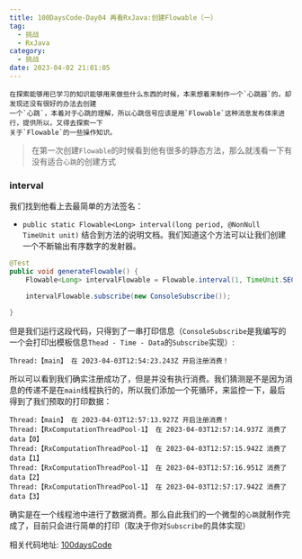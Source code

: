 ```yaml
---
title: 100DaysCode-Day04 再看RxJava:创建Flowable（一）
tag:
  - 挑战
  - RxJava
category:
  - 挑战
date: 2023-04-02 21:01:05
---
```


    在探索能够用已学习的知识能够用来做些什么东西的时候，本来想着来制作一个`心跳器`的，却发现还没有很好的办法去创建
    一个`心跳`，本着对于心跳的理解，所以心跳信号应该是用`Flowable`这种消息发布体来进行，提供所以，又得去探索一下
    关于`Flowable`的一些操作知识。

> 在第一次创建`Flowable`的时候看到他有很多的静态方法，那么就浅看一下有没有适合`心跳`的创建方式

### interval

我们找到他看上去最简单的方法签名：

- `public static Flowable<Long> interval(long period, @NonNull TimeUnit unit)`
  结合到方法的说明文档。我们知道这个方法可以让我们创建一个不断输出有序数字的发射器。

```java
@Test
public void generateFlowable() {
    Flowable<Long> intervalFlowable = Flowable.interval(1, TimeUnit.SECONDS);

    intervalFlowable.subscribe(new ConsoleSubscribe());

}
```

但是我们运行这段代码，只得到了一串打印信息（`ConsoleSubscribe`是我编写的一个会打印出模板信息`Thead - Time - Data`的`Subscribe`实现）:

```console
Thread:【main】 在 2023-04-03T12:54:23.243Z 开启注册消费！
```

所以可以看到我们确实注册成功了，但是并没有执行消费。我们猜测是不是因为消息的传递不是在`main`线程执行的，所以我们添加一个死循环，来监控一下，最后得到了我们预取的打印数据：

```console
Thread:【main】 在 2023-04-03T12:57:13.927Z 开启注册消费！
Thread:【RxComputationThreadPool-1】 在 2023-04-03T12:57:14.937Z 消费了 data【0】
Thread:【RxComputationThreadPool-1】 在 2023-04-03T12:57:15.942Z 消费了 data【1】
Thread:【RxComputationThreadPool-1】 在 2023-04-03T12:57:16.951Z 消费了 data【2】
Thread:【RxComputationThreadPool-1】 在 2023-04-03T12:57:17.942Z 消费了 data【3】
```

确实是在一个线程池中进行了数据消费。那么自此我们的一个微型的`心跳`就制作完成了，目前只会进行简单的打印（取决于你对`Subscribe`的具体实现）

相关代码地址:
[100daysCode](https://github.com/dgjungleP/100days-code-round1)
